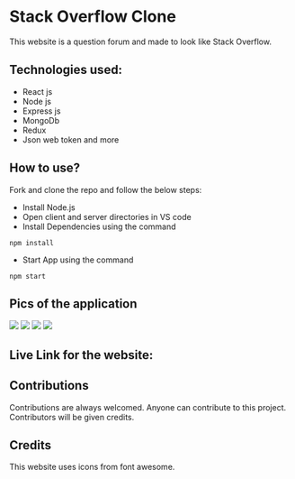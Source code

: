 # Stack Overflow Clone

This website is a question forum and made to look like Stack Overflow.

## Technologies used:

- React js
- Node js
- Express js
- MongoDb
- Redux
- Json web token and more

## How to use?

Fork and clone the repo and follow the below steps:

- Install Node.js
- Open client and server directories in VS code
- Install Dependencies using the command

```
npm install
```

- Start App using the command

```
npm start
```

## Pics of the application

<img src="https://github.com/tazeen15/Stack-overflow/blob/main/Screenshots/Homepage.png">
<img src="https://github.com/tazeen15/Stack-overflow/blob/main/Screenshots/Question.png">
<img src="https://github.com/tazeen15/Stack-overflow/blob/main/Screenshots/TagsPage.png">
<img src="https://github.com/tazeen15/Stack-overflow/blob/main/Screenshots/UsersPage.png">

## Live Link for the website:


## Contributions

Contributions are always welcomed. Anyone can contribute to this project. Contributors will be given credits.

## Credits

This website uses icons from font awesome.

